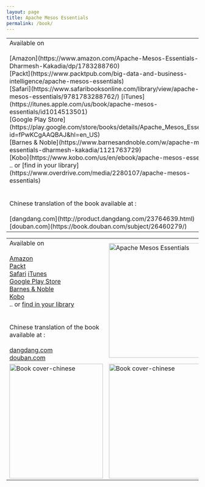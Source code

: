 ```yaml
---
layout: page
title: Apache Mesos Essentials
permalink: /book/
---
```


<table>
  <tr>
    <td>Available on <br/><br/>[Amazon](https://www.amazon.com/Apache-Mesos-Essentials-Dharmesh-Kakadia/dp/1783288760) <br/> [Packt](https://www.packtpub.com/big-data-and-business-intelligence/apache-mesos-essentials) <br/> [Safari](https://www.safaribooksonline.com/library/view/apache-mesos-essentials/9781783288762/) [iTunes](https://itunes.apple.com/us/book/apache-mesos-essentials/id1014513501) <br/> [Google Play Store](https://play.google.com/store/books/details/Apache_Mesos_Essentials?id=fPwKCgAAQBAJ&hl=en_US)<br/> [Barnes & Noble](https://www.barnesandnoble.com/w/apache-mesos-essentials-dharmesh-kakadia/1121763729)<br/> [Kobo](https://www.kobo.com/us/en/ebook/apache-mesos-essentials)<br/> .. or [find in your library](https://www.overdrive.com/media/2280107/apache-mesos-essentials) <br/><br/>  <br/> Chinese translation of the book available at : <br/> <br/> [dangdang.com](http://product.dangdang.com/23764639.html) <br/> [douban.com](https://book.douban.com/subject/26460279/) <br/> </td>
    <td><img src="https://raw.githubusercontent.com/dharmeshkakadia/dharmeshkakadia.github.io/master/images/cover.png" alt="Apache Mesos Essentials" witdh="300" height="300" /></td>
  </tr>
</table>

| | | |
|-|-|-|
| Available on <br/><br/>[Amazon](https://www.amazon.com/Apache-Mesos-Essentials-Dharmesh-Kakadia/dp/1783288760) <br/> [Packt](https://www.packtpub.com/big-data-and-business-intelligence/apache-mesos-essentials) <br/> [Safari](https://www.safaribooksonline.com/library/view/apache-mesos-essentials/9781783288762/) [iTunes](https://itunes.apple.com/us/book/apache-mesos-essentials/id1014513501) <br/> [Google Play Store](https://play.google.com/store/books/details/Apache_Mesos_Essentials?id=fPwKCgAAQBAJ&hl=en_US)<br/> [Barnes & Noble](https://www.barnesandnoble.com/w/apache-mesos-essentials-dharmesh-kakadia/1121763729)<br/> [Kobo](https://www.kobo.com/us/en/ebook/apache-mesos-essentials)<br/> .. or [find in your library](https://www.overdrive.com/media/2280107/apache-mesos-essentials) <br/><br/>  <br/> Chinese translation of the book available at : <br/> <br/> [dangdang.com](http://product.dangdang.com/23764639.html) <br/> [douban.com](https://book.douban.com/subject/26460279/) <br/> | <img src="https://raw.githubusercontent.com/dharmeshkakadia/dharmeshkakadia.github.io/master/images/cover.png" alt="Apache Mesos Essentials" witdh="300" height="300" />  |
|<img src="https://raw.githubusercontent.com/dharmeshkakadia/dharmeshkakadia.github.io/master/images/cover-new.png" alt="Book cover-chinese" width="245" height="300" />  | <img src="https://raw.githubusercontent.com/dharmeshkakadia/dharmeshkakadia.github.io/master/images/cover-chinese.jpg" alt="Book cover-chinese" width="300" height="300" />  | 
